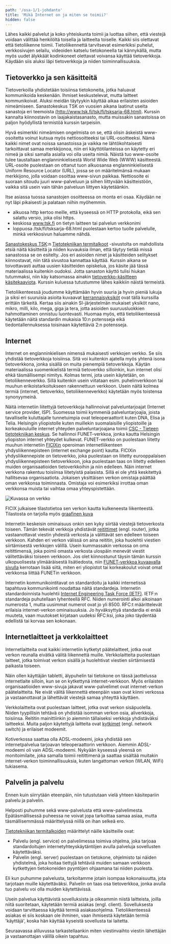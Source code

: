 ```yaml
---
path: '/osa-1/1-johdanto'
title: 'Mikä Internet on ja miten se toimii?'
hidden: false
---
```



<div>
<lead>
Lähes kaikki palvelut ja koko yhteiskunta toimii ja luottaa siihen, että viestejä voidaan välittää henkilöltä toisella ja laitteelta toiselle. Kaikki siis olettavat että tietoliikenne toimii. Tietoliikennettä tarvitsevat esimerkiksi puhelut, verkkosivujen selailu, videoiden katselu tietokoneella tai kännykällä, mutta myös uudet älykkäät kodinkoneet olettavat voivansa käyttää tietoverkkoja. Käydään siis aluksi läpi tietoverkkoja ja niiden toiminnallisuuksia.
</lead>
</div>


## Tietoverkko ja sen käsitteitä

Tietoverkoilla yhdistetään toisiinsa tietokoneita, jotka haluavat kommunikoida keskenään. Ihmiset keskustelevat, mutta laitteet kommunikoivat. Aluksi meidän täytyykin käyttää aikaa erilaisten asioiden nimeämiseen. Sanastokeskus TSK on vuosien aikana laatinut useita sanastoja eri teemoista [(http://www.tsk.fi/tsk/fi/tsksarja-68.html)](http://www.tsk.fi/tsk/fi/tsksarja-68.html). Kurssin kannalta kiinnostavin on laajakaistasanasto, mutta muissakin sanastoissa on paljon hyödyllistä termistöä kurssin tarpeisiin.

Hyvä esimerkki nimeämisen ongelmista on se, että olisin äskeistä www-osoitetta voinut kutsua myös nettiosoitteeksi tai URL-osoitteeksi. Nämä kaikki nimet ovat noissa sanastoissa ja vaikka ne lähtökohtaisesti tarkoittavat samaa merkkijonoa, niin eri käyttötilanteissa on käytetty eri nimeä ja siksi samalla asialla voi olla useita nimiä. Näistä tuo www-osoite tulee taustaltaan englanninkielisestä World Wide Web (WWW) käsitteestä. URL-osoite puolestaan on ottanut tuon alkuosansa englanninkielisestä Uniform Resource Locator (URL), jossa se on määritelmänsä mukaan merkkijono, jolla voidaan osoittaa www-sivun paikkaa. Nettiosoite ei suoraan sitoudu juuri www-palveluun ja siihen liittyvään käsitteistöön, vaikka sitä usein vain tähän palveluun liittyen käytetäänkin.

Itse asiassa tuossa sanastojen osoitteessa on monta eri osaa. Käydään ne nyt läpi pikaisesti ja palataan niihin myöhemmin.

* alkuosa http kertoo meille, että kyseessä on HTTP protokolla, eikä sen salattu versio, joka olisi https.
* keskiosa www.tsk.fi on tietyn laitteen tai palvelun verkkonimi
* loppuosa /tsk/fi/tsksarja-68.html puolestaan kertoo tuolle palvelulle, minkä verkkosivun haluamme nähdä.

[Sanastokeskus TSK](http://www.tsk.fi/tsk/):n [Tietotekniikan termitalkoot](http://www.tsk.fi/tsk/termitalkoot/) -sivustolta on mahdollista etsiä näitä käsitteitä ja niiden kuvauksia ilman, että täytyy tietää missä sanastossa se on esitelty. Jos eri asioiden nimet ja käsitteiden selitykset kiinnostavat, niin tätä sivustoa kannattaa käyttää. Kurssin aikana se toivottavasti auttaa uusien käsitteiden opiskelua, jos käsite jää tässä materiaalissa kuitenkin oudoksi. Jotta sanaston käyttö tulisi hiukan tutummaksi, niin käy katsomassa ainakin [tietoverkko-käsitteen käsitekaaviota](http://www.tsk.fi/tsk/termitalkoot/haku-266.html?page=resurssi&tiedosto=tietoverkko.svg). Kurssin kuluessa tutustumme lähes kaikkiin näistä termeistä.


<div> <quiz id="85a25f0f-9e32-589b-95db-57d96c9f64af"> </quiz> </div>

Tietoliikenteessä joudumme käyttämään hyvin suuria ja hyvin pieniä lukuja ja siksi eri suuruisia asioita kuvaavat [kerrannaisyksiköt](https://fi.wikipedia.org/wiki/Kansainv%C3%A4linen_yksikk%C3%B6j%C3%A4rjestelm%C3%A4#Kerrannaisyksik%C3%B6t) ovat tällä kurssilla erittäin tärkeitä. Kertaa siis ainakin SI-järjestelmän mukaiset yksiköt nano, mikro, milli, kilo, mega, giga ja tera, jotta asioiden suuruusluokkien hahmottaminen onnistuu luontevasti. Huomaa myös, että tietoliikenteessä käytetään näitä standardin mukaisia 10:n potensseja eikä tiedontallennuksessa toisinaan käytettäviä 2:n potensseja. 


## Internet

Internet on englanninkielisen nimensä mukaisesti verkkojen verkko. Se siis yhdistää tietoverkkoja toisiinsa. Sitä voi kuitenkin ajatella myös yhtenä isona tietoverkkona, jonka sisällä on muita pienempiä tietoverkkoja. Käytän materiaalissa suomenkielistä termiä tietoverkko silloinkin, kun internet olisi ehkä täsmällisempi nimitys. Kolmas termi, jota usein käytetään, on tietoliikenneverkko. Sillä kuitenkin usein viitataan esim. puhelinverkkoon tai muuhun erikoistarkoitukseen rakennettuun verkkoon. Usein näitä kolmea termiä (internet, tietoverkko, tietoliikenneverkko) käytetään myös toistensa synonyymeinä.

Näitä internetiin liitettyjä tietoverkkoja hallinnoivat palveluntarjoajat (Internet service provider, ISP). Suomessa toimii kymmeniä palveluntarjoajia, joista tavalliselle kuluttajalle tunnetuimpia ovat teleoperaattorit kuten DNA, Elisa ja Telia. Helsingin yliopistolle kuten muillekin suomalaisille yliopistoille ja korkeakouluille internet yhteyden palveluntarjoajana toimii [CSC - Tieteen tietotekniikan keskus](https://www.csc.fi/). Se hallinnoi FUNET-verkkoa, jonka kautta Helsingin yliopiston internet yhteydet kulkevat. FUNET-verkko on puolestaan liitetty muuhun internetiin [FICIXin](https://www.ficix.fi/fi/) operoiman internetliikenteen yhdysliikennepisteen (internet exchange point) kautta. FICIXin yhdysliikennepiste on tietoverkko, joka puolestaan on liitetty eurooppalaisen yhdysliikennepisteen tietoverkkoon, joka puolestaan taas on liitetty edelleen muiden organisaatioiden tietoverkkoihin ja niin edelleen.  Näin internet verkkona rakentuu toisiinsa liitetyistä palasista. Sillä ei ole yhtä keskitettyä hallitsevaa organisaatiota. Jokaisen yksittäisen verkon omistaja päättää oman verkkonsa toiminnasta. Omistaja voi esimerkiksi irrottaa oman verkkonsa muista tai vaihtaa omaa yhteyspistettään.


![Kuvassa on verkko](../img/verkko.svg)


FICIX julkaisee tilastotietoa sen verkon kautta kulkeneesta liikenteestä. Tilastosta on tarjolla myös [graafinen kuva](https://stats-ficix.basen.com/#/page?name=StatsWelcome&source=wiki)


<div> <quiz id="1ae62ac0-ba0d-5e92-a631-39c3a4ca091f"> </quiz> </div>


Internetin keskeisin ominaisuus onkin sen kyky siirtää viestejä tietoverkosta toiseen. Tämän tekevät verkkoja yhdistävät [reitittimet](https://fi.wikipedia.org/wiki/Reititin) (engl. router), jotka vastaanottavat viestin yhdestä verkosta ja välittävät sen edelleen toiseen verkkoon. Kahden eri verkon välissä on aina reititin, joka huolehtii viestien siirtämisestä verkkojen välillä. Usein kummassakin verkossa on oma reitittimensä, joka poimii omasta verkosta ulospäin menevät viestit välitettäväksi toiseen verkkoon.
Jos olet kiinnostunut täysin tämän kurssin ulkopuolisesta ylimääräisestä lisätiedosta, niin [FUNET-verkkoa kuvaavalla sivulla](https://wiki.eduuni.fi/display/funet/IP-yhteydet) kerrotaan lisää siitä, miten eri yliopistot tai korkeakoulut voivat omat verkkonsa liittää FUNETin verkkoon.

Internetin kommunikointitavat on standardoitu ja kaikki internetissä tapahtuva kommunikointi noudattaa näitä standardeja. Internetin standardoinnista huolehtii [Internet Engineering Task Force (IETF)](https://www.ietf.org/). IETF:n standardeja puhutellaan lyhenteellä RFC. Niiden numerointi alkoi aikoinaan numerosta 1, mutta uusimmat numerot ovat jo yli 8500. RFC:t määrittelevät erilaisia internet-verkon ominaisuuksia. Jo hyväksyttyä standardia ei enää muuteta, vaan muutokset kirjataan uudeksi RFC:ksi, joka joko täydentää edellistä tai korvaa sen kokonaan.


## Internetlaitteet ja verkkolaitteet

Internetlaitteita ovat kaikki internetiin kytketyt päätelaitteet, jotka ovat verkon reunalla eivätkä välitä liikennettä muille. Verkkolaitteita puolestaan laitteet, jotka toimivat verkon sisällä ja huolehtivat viestien siirtämisestä paikasta toiseen.

Näin ollen käyttäjän tabletti, älypuhelin tai tietokone on tässä jaottelussa internetlaite silloin, kun se on kytkettynä internet-verkkoon. Myös erilaisten organisaatioiden www-sivuja jakavat www-palvelimet ovat internet-verkon päätelaitteita. Ne eivät välitä liikennettä eteenpäin vaan ovat kiinni verkossa ja vastaanottavat ja lähettävät viestejä samaa yhteyttä käyttäen.

Verkkolaitteita ovat puolestaan laitteet, jotka ovat verkon sisäpuolella. Niiden tyypillisin tehtävä on yhdistää isomman verkon osia, aliverkkoja, toisiinsa. Reititin mainittiinkin jo aiemmin tällaiseksi verkkoja yhdistäväksi laitteeksi. Muita paljon käytettyjä laitteita ovat [kytkimet](https://fi.wikipedia.org/wiki/Kytkin_(tietoliikenne)) (engl. network switch) ja erilaiset modeemit.

Kotiverkossa saattaa olla ADSL-modeemi, joka yhdistää sen internetpalvelua tarjoavan teleoperaattorin verkkoon. Aiemmin ADSL-modeemi oli vain ADSL-modeemi. Nykyään kyseessä yleensä on monitoimilaite, joka samalla toimii reitittimenä ja saattaa sisältää muitakin internet-verkon toiminnallisuuksia, kuten langattoman verkon (WLAN, WiFi) tukiasema.


<div> <quiz id="2c1183a9-29c7-5e5f-be39-e6b9c5655455"> </quiz> </div>


## Palvelin ja palvelu

Ennen kuin siirrytään eteenpäin, niin tutustutaan vielä yhteen käsitepariin palvelu ja palvelin.

Helposti puhumme sekä www-palvelusta että www-palvelimesta. Epätäsmällisessä puheessa ne voivat jopa tarkoittaa samaa asiaa, mutta täsmällisemmässä määrittelyssä niillä on ihan selkeä ero.

[Tietotekniikan termitalkoiden](http://www.tsk.fi/tsk/termitalkoot/) määrittelyt näille käsitteille ovat:
<ul>
  <li>Palvelu (engl. service) on palvelimessa toimiva ohjelma, joka tarjoaa standardoitujen internetyhteyskäytäntöjen avulla palveluja sovellusten käytettäväksi.
   <li>Palvelin (engl. server) puolestaan on tietokone, ohjelmisto tai näiden yhdistelmä, joka hoitaa tiettyjä tehtäviä muiden samaan verkkoon kytkettyjen tietokoneiden pyyntöjen ohjaamana tai niiden puolesta.
</ul>

Eli kun puhumme palvelusta, tarkoitamme jotain isompaa kokonaisuutta, jota tarjotaan muille käytettäväksi. Palvelin on taas osa tietoverkkoa, jonka avulla tuo palvelu voi olla muiden käytettävissä.

Usein palvelua käyttävistä sovelluksista ja oikeammin niistä laitteista, joilla niitä suoritetaan, käytetään termiä asiakas (engl. client). Sovelluksesta voidaan tarvittaessa käyttää termiä asiakasohjelma. Tietoliikenteessä asiakas ei siis koskaan ole ihminen, vaan ihmisestä käytetään termiä 'käyttäjä', koska hän käyttää kyseistä sovellusta tai laitetta.

Seuraavassa aliluvussa tarkastellaankin miten viestinvaihto viestin lähettäjän ja vastaanottajan välillä oikein tapahtuu.


<div> <quiz id="93b4614f-ae16-567c-a9ed-246440a516e7"> </quiz> </div>

<div>
<key-terminology
  terminologies='[
       {"title":"internet", "content":"IETF:n standardia noudattava maailmanlaajuinen verkkojen verkko"},
         {"title":"reititin", "content":"Reititin yhdistää aliverkkoja toisiinsa ja osaa siirtää liikennettä verkon osasta toiseen."},
       {"title":"www-osoite", "content":"www-palvelun tai sen tarjoaman yksittäisen sivun osoite."},
       {"title":"internetpalvelun tarjoaja", "content":"ISP tarjoaa asiakkailleen yhteyden internet verkkoon oman verkkonsa kautta."},
       {"title":"internet liikenteen yhdyspalvelupiste", "content":"Yhdyspalvelupiste tarjoaa omille asiakkailleen mahdollisuuden välittää viestejä toisten asiakkaiden verkkoihin. Yhdyspalvelupisteen asiakkaat ovat internetpalveluntarjoajia."},
       {"title":"kytkin", "content":"Välittä liikennettä yhden aliverkon sisällä sen osasta toiseen."}
  ]'>
</key-terminology>
</div>
